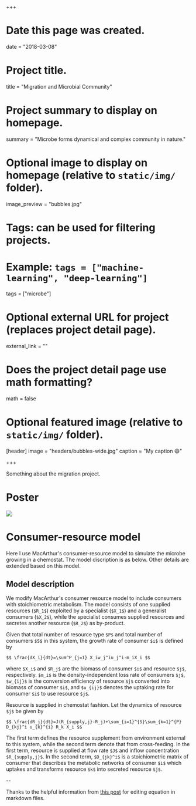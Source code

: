 +++
# Date this page was created.
date = "2018-03-08"

# Project title.
title = "Migration and Microbial Community"

# Project summary to display on homepage.
summary = "Microbe forms dynamical and complex community in nature."

# Optional image to display on homepage (relative to `static/img/` folder).
image_preview = "bubbles.jpg"

# Tags: can be used for filtering projects.
# Example: `tags = ["machine-learning", "deep-learning"]`
tags = ["microbe"]

# Optional external URL for project (replaces project detail page).
external_link = ""

# Does the project detail page use math formatting?
math = false

# Optional featured image (relative to `static/img/` folder).
[header]
image = "headers/bubbles-wide.jpg"
caption = "My caption :smile:"

+++

Something about the migration project.

# Poster

![](/files/migration_ISME_2.jpg)


# Consumer-resource model

Here I use MacArthur's consumer-resource model to simulate the microbe growing in a chemostat. The model discription is as below. Other details are extended based on this model.

## Model description
We modify MacArthur's consumer resource model to include consumers with stoichiometric metabolism. The model consists of one supplied resources (``$R_1$``) exploited by a specialist (``$X_1$``) and a generalist consumers (``$X_2$``), while the specialist consumes supplied resources and secretes another resource (``$R_2$``) as by-product. 

Given that total number of resource type ``$P$`` and total number of consumers ``$S$`` in this system, the growth rate of consumer ``$i$`` is defined by

``$$
\frac{dX_i}{dt}=\sum^P_{j=1} X_iw_j^iu_j^i-m_iX_i
$$``


where ``$X_i$`` and ``$R_j$`` are the biomass of consumer ``$i$`` and resource ``$j$``, respectively. ``$m_i$`` is the density-independent loss rate of consumers ``$j$``, ``$w_{ij}$`` is the conversion efficiency of resource ``$j$`` converted into biomass of consumer ``$i$``, and ``$u_{ij}$`` denotes the uptaking rate for consumer ``$i$`` to use resource ``$j$``.

Resource is supplied in chemostat fashion. Let the dynamics of resource ``$j$`` be given by

``$$
\frac{dR_j}{dt}=J(R_{supply,j}-R_j)+\sum_{i=1}^{S}\sum_{k=1}^{P} D_{kj}^i u_{k}^{i} R_k X_i
$$``

The first term defines the resource supplement from environment external to this system, while the second term denote that from cross-feeding. In the first term, resource is supplied at flow rate ``$J$`` and inflow concentration ``$R_{supply,j}$``. In the second term, ``$D_{jk}^i$`` is a stoichiometric matrix of consumer that describes the metabolic networks of consumer ``$i$`` which uptakes and transforms resource ``$k$`` into secreted resource ``$j$``.


--

Thanks to the helpful information from [this post](https://stackoverflow.com/questions/42938394/problems-with-math-in-r-blogdown-package-in-md-files-with-hugo) for editing equation in markdown files.

